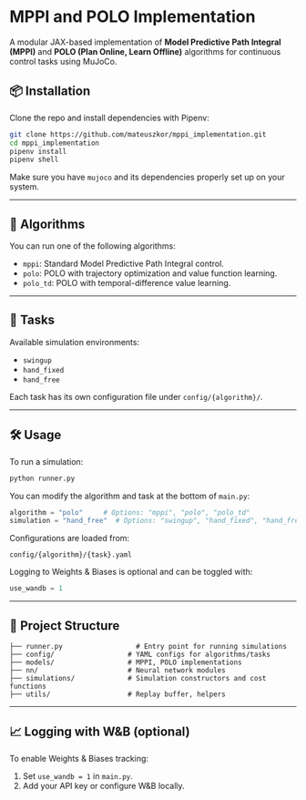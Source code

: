 # MPPI and POLO Implementation

A modular JAX-based implementation of **Model Predictive Path Integral (MPPI)** and **POLO (Plan Online, Learn Offline)** algorithms for continuous control tasks using MuJoCo.

## 📦 Installation

Clone the repo and install dependencies with Pipenv:

```bash
git clone https://github.com/mateuszkor/mppi_implementation.git
cd mppi_implementation
pipenv install
pipenv shell
```

Make sure you have `mujoco` and its dependencies properly set up on your system.

---

## 🧠 Algorithms

You can run one of the following algorithms:

- `mppi`: Standard Model Predictive Path Integral control.
- `polo`: POLO with trajectory optimization and value function learning.
- `polo_td`: POLO with temporal-difference value learning.

---

## 🧪 Tasks

Available simulation environments:

- `swingup`
- `hand_fixed`
- `hand_free`

Each task has its own configuration file under `config/{algorithm}/`.

---

## 🛠️ Usage

To run a simulation:

```bash
python runner.py
```

You can modify the algorithm and task at the bottom of `main.py`:

```python
algorithm = "polo"     # Options: "mppi", "polo", "polo_td"
simulation = "hand_free"  # Options: "swingup", "hand_fixed", "hand_free"
```

Configurations are loaded from:

```
config/{algorithm}/{task}.yaml
```

Logging to Weights & Biases is optional and can be toggled with:

```python
use_wandb = 1
```

---

## 📁 Project Structure

```
├── runner.py                  # Entry point for running simulations
├── config/                  # YAML configs for algorithms/tasks
├── models/                  # MPPI, POLO implementations
├── nn/                      # Neural network modules
├── simulations/             # Simulation constructors and cost functions
├── utils/                   # Replay buffer, helpers
```

---

## 📈 Logging with W&B (optional)

To enable Weights & Biases tracking:

1. Set `use_wandb = 1` in `main.py`.
2. Add your API key or configure W&B locally.